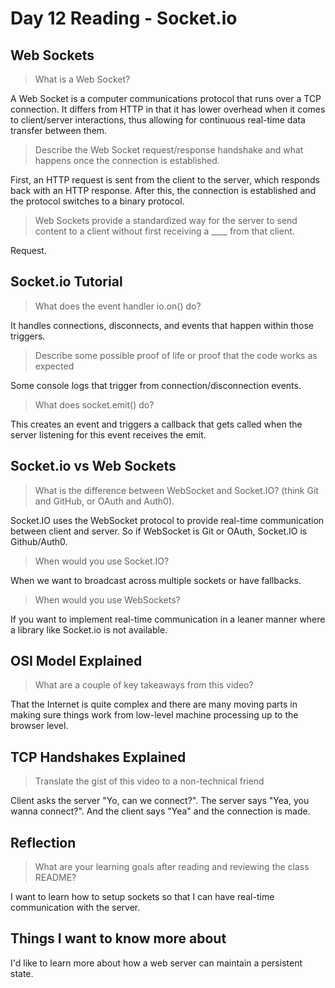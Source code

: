 # Day 12 Reading - Socket.io

## Web Sockets

> What is a Web Socket?

A Web Socket is a computer communications protocol that runs over a TCP connection. It differs from HTTP in that it has lower overhead when it comes to client/server interactions, thus allowing for continuous real-time data transfer between them.

> Describe the Web Socket request/response handshake and what happens once the connection is established.

First, an HTTP request is sent from the client to the server, which responds back with an HTTP response. After this, the connection is established and the protocol switches to a binary protocol. 

> Web Sockets provide a standardized way for the server to send content to a client without first receiving a ____ from that client.

Request.

## Socket.io Tutorial

> What does the event handler io.on() do?

It handles connections, disconnects, and events that happen within those triggers.

> Describe some possible proof of life or proof that the code works as expected

Some console logs that trigger from connection/disconnection events.

> What does socket.emit() do?

This creates an event and triggers a callback that gets called when the server listening for this event receives the emit.

## Socket.io vs Web Sockets

> What is the difference between WebSocket and Socket.IO? (think Git and GitHub, or OAuth and Auth0).

Socket.IO uses the WebSocket protocol to provide real-time communication between client and server. So if WebSocket is Git or OAuth, Socket.IO is Github/Auth0.

> When would you use Socket.IO?

When we want to broadcast across multiple sockets or have fallbacks.

> When would you use WebSockets?

If you want to implement real-time communication in a leaner manner where a library like Socket.io is not available.

## OSI Model Explained

> What are a couple of key takeaways from this video?

That the Internet is quite complex and there are many moving parts in making sure things work from low-level machine processing up to the browser level.

## TCP Handshakes Explained

> Translate the gist of this video to a non-technical friend

Client asks the server "Yo, can we connect?". The server says "Yea, you wanna connect?". And the client says "Yea" and the connection is made.


## Reflection

> What are your learning goals after reading and reviewing the class README?

I want to learn how to setup sockets so that I can have real-time communication with the server.

## Things I want to know more about

I'd like to learn more about how a web server can maintain a persistent state.
